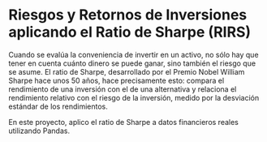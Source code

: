 # Riesgos y Retornos de Inversiones aplicando el Ratio de Sharpe (RIRS)

Cuando se evalúa la conveniencia de invertir en un activo, no sólo hay que tener en cuenta cuánto dinero se puede ganar, sino también el riesgo que se asume. El ratio de Sharpe, desarrollado por el Premio Nobel William Sharpe hace unos 50 años, hace precisamente esto: compara el rendimiento de una inversión con el de una alternativa y relaciona el rendimiento relativo con el riesgo de la inversión, medido por la desviación estándar de los rendimientos.

En este proyecto, aplico el ratio de Sharpe a datos financieros reales utilizando Pandas.
